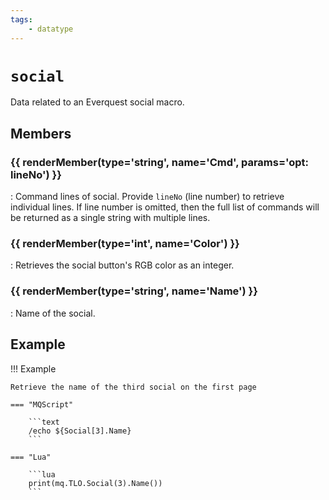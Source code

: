 ```yaml
---
tags:
    - datatype
---
```

# `social`

Data related to an Everquest social macro.

## Members

### {{ renderMember(type='string', name='Cmd', params='opt: lineNo') }}

:   Command lines of social. Provide `lineNo` (line number) to retrieve individual lines. If
    line number is omitted, then the full list of commands will be returned as a single string
    with multiple lines.

### {{ renderMember(type='int', name='Color') }}

:   Retrieves the social button's RGB color as an integer.

### {{ renderMember(type='string', name='Name') }} 

:   Name of the social.


## Example

!!! Example

    Retrieve the name of the third social on the first page

    === "MQScript"

        ```text
        /echo ${Social[3].Name}
        ```

    === "Lua"

        ```lua
        print(mq.TLO.Social(3).Name())
        ```


[int]: datatype-int.md
[string]: datatype-string.md
